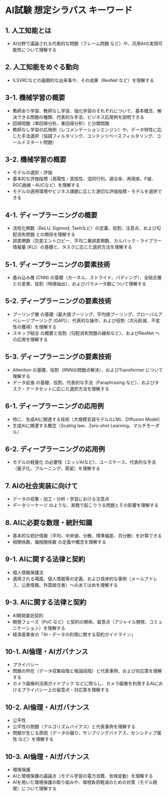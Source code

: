 # AI試験 想定シラバス キーワード

## 1. 人工知能とは
*   AI分野で議論される代表的な問題（フレーム問題 など）や、汎用AIの実現可能性について理解する

## 2. 人工知能をめぐる動向
*   ILSVRCなどの画期的な出来事や、その成果（ResNet など）を理解する

## 3-1. 機械学習の概要
*   教師あり学習、教師なし学習、強化学習のそれぞれについて、基本概念、解決できる問題の種類、代表的な手法、ビジネス応用例を説明できる
*   回帰問題（単回帰分析、重回帰分析）と分類問題
*   教師なし学習の応用例（レコメンデーションエンジン）や、データ特性に応じた手法選択（協調フィルタリング、コンテンツベースフィルタリング、コールドスタート問題）

## 3-2. 機械学習の概要
*   モデルの選択・評価
*   基本的な評価指標（真陽性・真陰性、混同行列、適合率、再現率、F値、ROC曲線・AUCなど）を理解する
*   モデルの適用環境やビジネス課題に応じた適切な評価指標・モデルを選択できる

## 4-1. ディープラーニングの概要
*   活性化関数（ReLU, Sigmoid, Tanhなど）の定義、役割、注意点、および勾配消失問題 との関係を理解する
*   誤差関数（交差エントロピー、平均二乗誤差関数、カルバック・ライブラー情報量 (KL)）の基礎と、タスクに応じた選択方法を理解する

## 5-1. ディープラーニングの要素技術
*   畳み込み層 (CNN) の基礎（カーネル、ストライド、パディング）、全結合層との差異、役割（特徴抽出）、およびパラメータ数について理解する

## 5-2. ディープラーニングの要素技術
*   プーリング層 の基礎（最大値プーリング、平均値プーリング、グローバルアベレージプーリング (GAP)）、代表的な操作、および役割（次元削減、不変性の獲得）を理解する
*   スキップ結合 の概要と役割（勾配消失問題の緩和など）、およびResNet への応用を理解する

## 5-3. ディープラーニングの要素技術
*   Attention の基礎、役割（RNNの問題点解決）、およびTransformer について理解する
*   データ拡張 の基礎、役割、代表的な手法（Paraphrasing など）、およびタスク・データセットに応じた選択方法を理解する

## 6-1. ディープラーニングの応用例
*   特に、生成AIに関連する技術（大規模言語モデル(LLM)、Diffusion Model）
*   生成AIに関連する概念（Scaling law、Zero-shot Learning、マルチモーダル）

## 6-2. ディープラーニングの応用例
*   モデルの軽量化 の必要性（エッジAIなど）、ユースケース、代表的な手法（量子化、プルーニング、蒸留）を理解する

## 7. AIの社会実装に向けて
*   データの収集・加工・分析・学習における注意点
*   データリーケージ のような、実務で起こりうる問題とその影響を理解する

## 8. AIに必要な数理・統計知識
*   基本的な統計情報（平均、中央値、分散、標準偏差、共分散）を計算できる
*   相関係数、偏相関係数 の定義や概念を理解する

## 9-1. AIに関する法律と契約
*   個人情報保護法
*   適用される場面、個人情報等の定義、および具体的な事例（メールアドレス、公表情報、外国居住者）へのあてはめを理解する

## 9-3. AIに関する法律と契約
*   AI開発委託契約
*   開発フェーズ（PoC など）と契約の関係、留意点（アジャイル開発、コミュニケーション）を理解する
*   経済産業省の「AI・データの利用に関する契約ガイドライン」

## 10-1. AI倫理・AIガバナンス
*   プライバシー
*   問題の所在（データ収集段階と推論段階）と代表事例、および対応策を理解する
*   カメラ画像利活用ガイドブック などに照らし、カメラ画像を利用するAIにおけるプライバシー上の留意点・対応策を理解する

## 10-2. AI倫理・AIガバナンス
*   公平性
*   公平性の問題（アルゴリズムバイアス）と代表事例を理解する
*   問題が生じる原因（データの偏り、サンプリングバイアス、センシティブ属性 など）を理解する

## 10-3. AI倫理・AIガバナンス
*   環境保護
*   AIと環境保護の議論点（モデル学習の電力消費、気候変動）を理解する
*   AIを用いた環境保護の取り組みや、環境負荷軽減のための対策（モデル開発）について理解する
